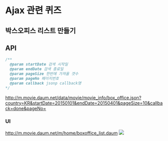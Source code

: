 # Ajax 관련 퀴즈


## 박스오피스 리스트 만들기 

## API
```javascript
/**
  @param startDate 검색 시작일
  @param endDate 검색 종료일
  @param pageSize 한번에 가져올 갯수
  @param pageNo 페이지번호
  @param callback jsonp callback명
*/
```
http://m.movie.daum.net/data/movie/movie_info/box_office.json?country=KR&startDate=20150101&endDate=20150401&pageSize=10&callback=done&pageNo=


### UI

http://m.movie.daum.net/m/home/boxoffice_list.daum
![](http://i.imgur.com/BYdcEzR.png)


